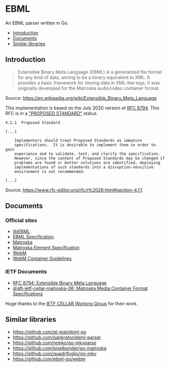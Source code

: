 # EBML

An EBML parser written in Go.

- [Introduction](#introduction)
- [Documents](#documents)
- [Similar libraries](#similar-libraries)

## Introduction

> Extensible Binary Meta Language (EBML) is a generalized file format for any kind of data, aiming to be a binary equivalent to XML. It provides a basic framework for storing data in XML-like tags. It was originally developed for the Matroska audio/video container format.

Source: https://en.wikipedia.org/wiki/Extensible_Binary_Meta_Language

This implementation is based on the July 2020 version of [RFC 8794][rfc8794]. This RFC is in a ["PROPOSED STANDARD"](https://www.rfc-editor.org/rfc/rfc2026.html#section-4.1.1) status.

```
4.1.1  Proposed Standard

[...]
 
    Implementors should treat Proposed Standards as immature  
    specifications.  It is desirable to implement them in order to gain  
    experience and to validate, test, and clarify the specification.  
    However, since the content of Proposed Standards may be changed if  
    problems are found or better solutions are identified, deploying  
    implementations of such standards into a disruption-sensitive  
    environment is not recommended.
 
[...]
```

Source: https://www.rfc-editor.org/rfc/rfc2026.html#section-4.1.1

## Documents

### Official sites

- [libEBML](http://matroska-org.github.io/libebml/)
- [EBML Specification](https://matroska-org.github.io/libebml/specs.html)
- [Matroska](https://www.matroska.org/index.html)
- [Matroska Element Specification](https://matroska.org/technical/elements.html)
- [WebM](https://www.webmproject.org/)
- [WebM Container Guidelines](https://www.webmproject.org/docs/container/)

### IETF Documents

- [RFC 8794: Extensible Binary Meta Language][rfc8794]
- [draft-ietf-cellar-matroska-06: Matroska Media Container Format Specifications](https://www.ietf.org/archive/id/draft-ietf-cellar-matroska-06.html)

Huge thanks to the [IETF CELLAR Working Group](https://datatracker.ietf.org/wg/cellar/charter/) for their work.

## Similar libraries

- https://github.com/at-wat/ebml-go
- https://github.com/pankrator/ebml-parser
- https://github.com/remko/go-mkvparse
- https://github.com/pixelbender/go-matroska
- https://github.com/quadrifoglio/go-mkv
- https://github.com/ebml-go/webm

[rfc8794]: https://tools.ietf.org/html/rfc8794
